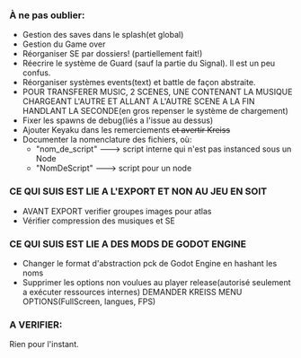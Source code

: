 ### À ne pas oublier:
* Gestion des saves dans le splash(et global)
* Gestion du Game over
* Réorganiser SE par dossiers! (partiellement fait!)
* Réecrire le système de Guard (sauf la partie du Signal). Il est un peu confus.
* Réorganiser systèmes events(text) et battle de façon abstraite.
* POUR TRANSFERER MUSIC, 2 SCENES, UNE CONTENANT LA MUSIQUE CHARGEANT L'AUTRE ET ALLANT A L'AUTRE SCENE A LA FIN HANDLANT LA SECONDE(en gros repenser le système de chargement)
* Fixer les spawns de debug(liés a l'issue au dessus)
* Ajouter Keyaku dans les remerciements ~~et avertir Kreiss~~
* Documenter la nomenclature des fichiers, où:
	- "nom_de_script" ---> script interne qui n'est pas instanced sous un Node
	- "NomDeScript" ---> script pour un node

### CE QUI SUIS EST LIE A L'EXPORT ET NON AU JEU EN SOIT

* AVANT EXPORT verifier groupes images pour atlas
* Vérifier compression des musiques et SE

### CE QUI SUIS EST LIE A DES MODS DE GODOT ENGINE

* Changer le format d'abstraction pck de Godot Engine en hashant les noms
* Supprimer les options non voulues au player release(autorisé seulement a
  exécuter ressources internes)
DEMANDER KREISS MENU OPTIONS(FullScreen, langues, FPS)


### A VERIFIER:
Rien pour l'instant.
